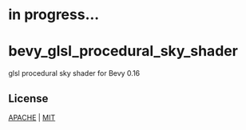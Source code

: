 # in progress...

# bevy_glsl_procedural_sky_shader
glsl procedural sky shader for Bevy 0.16

## License
[APACHE](./LICENSE-APACHE) | [MIT](./LICENSE-MIT)
